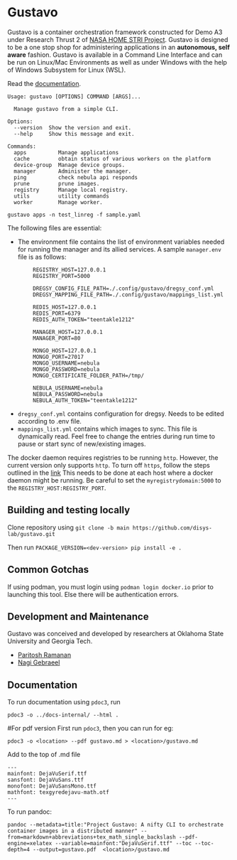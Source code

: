 # Gustavo
Gustavo is a container orchestration framework constructed for Demo A3 under Research Thrust 2 of [NASA HOME STRI Project](https://homestri.ucdavis.edu/research). 
Gustavo is designed to be a one stop shop for administering applications in an **autonomous, self aware** fashion.
Gustavo is available in a Command Line Interface and can be run on Linux/Mac Environments as well as under Windows with the help of Windows Subsystem for Linux (WSL).

Read the [documentation](https://gustavo.readthedocs.io/en/latest/).

```
Usage: gustavo [OPTIONS] COMMAND [ARGS]...

  Manage gustavo from a simple CLI.

Options:
  --version  Show the version and exit.
  --help     Show this message and exit.

Commands:
  apps          Manage applications
  cache         obtain status of various workers on the platform
  device-group  Manage device groups.
  manager       Administer the manager.
  ping          check nebula api responds
  prune         prune images.
  registry      Manage local registry.
  utils         utility commands
  worker        Manage worker.
```

```gustavo apps -n test_linreg -f sample.yaml```

The following files are essential:
   - The environment file contains the list of environment variables needed for running the manager and its allied services.
     A sample ```manager.env``` file is as follows:
```
        REGISTRY_HOST=127.0.0.1
        REGISTRY_PORT=5000
          
        DREGSY_CONFIG_FILE_PATH=./.config/gustavo/dregsy_conf.yml
        DREGSY_MAPPING_FILE_PATH=./.config/gustavo/mappings_list.yml
        
        REDIS_HOST=127.0.0.1
        REDIS_PORT=6379
        REDIS_AUTH_TOKEN="teentakle1212"
        
        MANAGER_HOST=127.0.0.1
        MANAGER_PORT=80
        
        MONGO_HOST=127.0.0.1
        MONGO_PORT=27017
        MONGO_USERNAME=nebula
        MONGO_PASSWORD=nebula
        MONGO_CERTIFICATE_FOLDER_PATH=/tmp/
        
        NEBULA_USERNAME=nebula
        NEBULA_PASSWORD=nebula
        NEBULA_AUTH_TOKEN="teentakle1212"
```
  - ```dregsy_conf.yml``` contains configuration for dregsy. Needs to be edited according to .env file.
  - ```mappings_list.yml``` contains which images to sync. This file is dynamically read. Feel free to change the entries during run time to pause or start sync of new/existing images.

The docker daemon requires registries to be running ```http```. However, the current version only supports ```http```. To turn off ```https```, follow the steps outlined in the [link](https://docs.docker.com/registry/insecure/)
This needs to be done at each host where a docker daemon might be running. Be careful to set the ```myregistrydomain:5000``` to the ```REGISTRY_HOST:REGISTRY_PORT```.

## Building and testing locally
Clone repository using ```git clone -b main https://github.com/disys-lab/gustavo.git```

Then run
```PACKAGE_VERSION=<dev-version> pip install -e .```

## Common Gotchas
If using podman, you must login using ```podman login docker.io``` prior to launching this tool. Else there will be authentication errors.

## Development and Maintenance
Gustavo was conceived and developed by researchers at Oklahoma State University and Georgia Tech.

* [Paritosh Ramanan](https://ceat.okstate.edu/iem/people/ramanan-faculty-profile.html)
* [Nagi Gebraeel](https://www.isye.gatech.edu/users/nagi-gebraeel)

## Documentation

To run documentation using ```pdoc3```, run
```
pdoc3 -o ../docs-internal/ --html .
```

#For pdf version
First run ```pdoc3```, then you can run for eg:

```pdoc3 -o <location> --pdf gustavo.md > <location>/gustavo.md```

Add to the top of .md file 
```
---
mainfont: DejaVuSerif.ttf
sansfont: DejaVuSans.ttf
monofont: DejaVuSansMono.ttf 
mathfont: texgyredejavu-math.otf 
---
```

To run pandoc:
```
pandoc --metadata=title:"Project Gustavo: A nifty CLI to orchestrate container images in a distributed manner" --from=markdown+abbreviations+tex_math_single_backslash --pdf-engine=xelatex --variable=mainfont:"DejaVuSerif.ttf" --toc --toc-depth=4 --output=gustavo.pdf  <location>/gustavo.md
```
